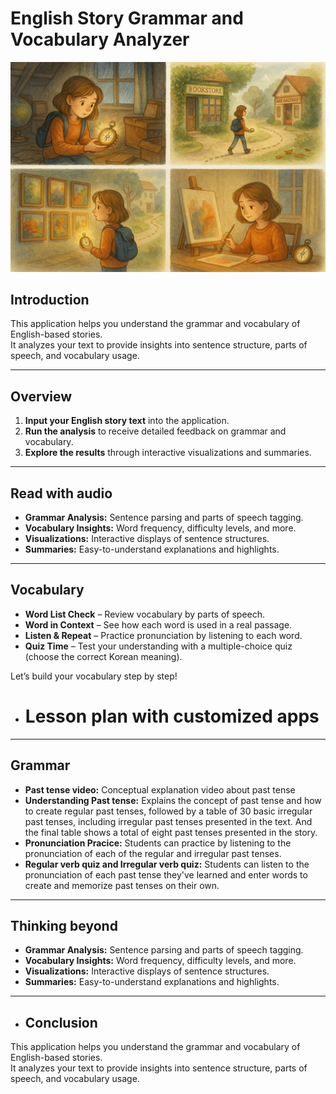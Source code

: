 # English Story Grammar and Vocabulary Analyzer

![Compass Logo](https://raw.githubusercontent.com/JW-1211/G03Final/main/images/Compass.png)

## Introduction

This application helps you understand the grammar and vocabulary of English-based stories.  
It analyzes your text to provide insights into sentence structure, parts of speech, and vocabulary usage.

---

## Overview

1. **Input your English story text** into the application.
2. **Run the analysis** to receive detailed feedback on grammar and vocabulary.
3. **Explore the results** through interactive visualizations and summaries.

---

## Read with audio

- **Grammar Analysis:** Sentence parsing and parts of speech tagging.
- **Vocabulary Insights:** Word frequency, difficulty levels, and more.
- **Visualizations:** Interactive displays of sentence structures.
- **Summaries:** Easy-to-understand explanations and highlights.

---

## Vocabulary 

- **Word List Check** – Review vocabulary by parts of speech.
- **Word in Context** – See how each word is used in a real passage.
- **Listen & Repeat** – Practice pronunciation by listening to each word.
- **Quiz Time** – Test your understanding with a multiple-choice quiz (choose the correct Korean meaning).

Let’s build your vocabulary step by step!
- # Lesson plan with customized apps

---


## Grammar

- **Past tense video:** Conceptual explanation video about past tense
- **Understanding Past tense:** Explains the concept of past tense and how to create regular past tenses, followed by a table of 30 basic irregular past tenses, including irregular past tenses presented in the text. And the final table shows a total of eight past tenses presented in the story.
- **Pronunciation Pracice:** Students can practice by listening to the pronunciation of each of the regular and irregular past tenses. 
- **Regular verb quiz and Irregular verb quiz:** Students can listen to the pronunciation of each past tense they've learned and enter words to create and memorize past tenses on their own. 
---

## Thinking beyond

- **Grammar Analysis:** Sentence parsing and parts of speech tagging.
- **Vocabulary Insights:** Word frequency, difficulty levels, and more.
- **Visualizations:** Interactive displays of sentence structures.
- **Summaries:** Easy-to-understand explanations and highlights.

---

- ## Conclusion

This application helps you understand the grammar and vocabulary of English-based stories.  
It analyzes your text to provide insights into sentence structure, parts of speech, and vocabulary usage.
